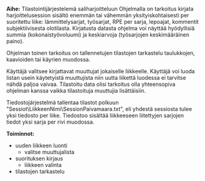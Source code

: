 **Aihe:** Tilastointijärjestelemä saliharjoitteluun
Ohjelmalla on tarkoitus kirjata harjoittelusession sisältö enemmän tai vähemmän yksityiskohtaisesti per suoritettu liike: lämmittelysarjat, työsarjat, RPE per sarja, lepoajat, kommentit subjektiivisesta olotilasta. Kirjatusta datasta ohjelma voi näyttää hyödyllisiä summia (kokonaistyövoluumi) ja keskiarvoja (työsarjojen keskimääräinen paino).

Ohjelman toinen tarkoitus on tallennetujen tilastojen tarkastelu taulukkojen, kaavioiden tai käyrien muodossa.

Käyttäjä valitsee kirjattavat muuttujat jokaiselle liikkeelle. Käyttäjä voi luoda listan usein käytetyistä muuttujista niin uutta liikettä luodessa ei tarvitse nähdä paljoa vaivaa. Tilastoitu data olisi tarkoitus olla yhteensopiva ohjelman kanssa vaikka tilastoituja muuttujia lisättäisiin.

Tiedostojärjestelmä tallentaa tilastot polkuun "Sessiot\LiikkeenNimi\SessionPaivamaara.txt", eli yhdestä sessiosta tulee yksi tiedosto per liike. Tiedostoo sisältää liikkeeseen liitettyjen sarjojen tiedot yksi sarja per rivi muodossa.

**Toiminnot:**
* uuden liikkeen luonti
  * valitse muuttujalista
* suorituksen kirjaus
  * liikkeen valinta
* tilastojen tarkastelu
